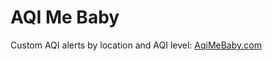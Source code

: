 # AQI Me Baby

Custom AQI alerts by location and AQI level: [AqiMeBaby.com](https://www.aqimebaby.com)